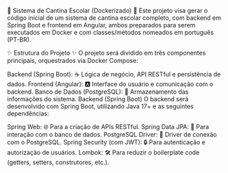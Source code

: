 🚀 Sistema de Cantina Escolar (Dockerizado) 🚀
Este projeto visa gerar o código inicial de um sistema de cantina escolar completo, com backend em Spring Boot e frontend em Angular, ambos preparados para serem executados em Docker e com classes/métodos nomeados em português (PT-BR).

✨ Estrutura do Projeto ✨
O projeto será dividido em três componentes principais, orquestrados via Docker Compose:

Backend (Spring Boot): ☕ Lógica de negócio, API RESTful e persistência de dados.
Frontend (Angular): 🅰️ Interface do usuário e comunicação com o backend.
Banco de Dados (PostgreSQL): 🐘 Armazenamento das informações do sistema.
Backend (Spring Boot)
O backend será desenvolvido com Spring Boot, utilizando Java 17+ e as seguintes dependências:

Spring Web: 🌐 Para a criação de APIs RESTful.
Spring Data JPA: 💾 Para interação com o banco de dados.
PostgreSQL Driver: 🔗 Driver de conexão com o PostgreSQL.
Spring Security (com JWT): 🔒 Para autenticação e autorização de usuários.
Lombok: 🛠️ Para reduzir o boilerplate code (getters, setters, construtores, etc.).
